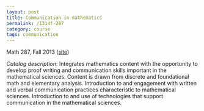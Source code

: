 ```yaml
---
layout: post
title: Communication in mathematics
permalink: /1314f-287
category: course
tags: communication
---
```


Math 287, Fall 2013 ([site](http://math.boisestate.edu/m287))<!--more-->

*Catalog description*: Integrates mathematics content with the opportunity to develop proof writing and communication skills important in the mathematical sciences. Content is drawn from discrete and foundational math and elementary analysis. Introduction to and engagement with written and verbal communication practices characteristic to mathematical sciences. Introduction to and use of technologies that support communication in the mathematical sciences.
